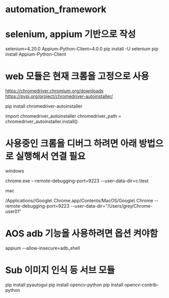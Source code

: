 # automation_framework
# selenium, appium 기반으로 작성


selenium=4.20.0
Appium-Python-Client=4.0.0
pip install -U selenium
pip install Appium-Python-Client

# web 모듈은 현재 크롬을 고정으로 사용
https://chromedriver.chromium.org/downloads
https://pypi.org/project/chromedriver-autoinstaller/

pip install chromedriver-autoinstaller

import chromedriver_autoinstaller
chromedriver_path = chromedriver_autoinstaller.install()

# 사용중인 크롬을 디버그 하려면 아래 방법으로 실행해서 연결 필요
windows

chrome.exe --remote-debugging-port=9223 --user-data-dir=c:\test

mac

/Applications//Google\ Chrome.app/Contents/MacOS/Google\ Chrome --remote-debugging-port=9223 --user-data-dir="/Users/grey/Chrome-user01"

# AOS adb 기능을 사용하려면 옵션 켜야함
appium --allow-insecure=adb_shell


# Sub 이미지 인식 등 서브 모듈
pip install pyautogui
pip install opencv-python
pip install opencv-contrib-python
